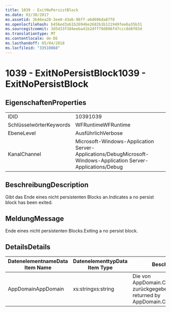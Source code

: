```yaml
---
title: 1039 - ExitNoPersistBlock
ms.date: 03/30/2017
ms.assetid: 3b46ea28-3ee0-43eb-96ff-a6d696da87f8
ms.openlocfilehash: b456ed3ab1b26946e2682b1b121949fee6a35b31
ms.sourcegitcommit: 3d5d33f384eeba41b2dff79d096f47ccc8d8f03d
ms.translationtype: MT
ms.contentlocale: de-DE
ms.lasthandoff: 05/04/2018
ms.locfileid: "33510868"
---
```

# <a name="1039---exitnopersistblock"></a><span data-ttu-id="b3160-102">1039 - ExitNoPersistBlock</span><span class="sxs-lookup"><span data-stu-id="b3160-102">1039 - ExitNoPersistBlock</span></span>
## <a name="properties"></a><span data-ttu-id="b3160-103">Eigenschaften</span><span class="sxs-lookup"><span data-stu-id="b3160-103">Properties</span></span>  
  
|||  
|-|-|  
|<span data-ttu-id="b3160-104">ID</span><span class="sxs-lookup"><span data-stu-id="b3160-104">ID</span></span>|<span data-ttu-id="b3160-105">1039</span><span class="sxs-lookup"><span data-stu-id="b3160-105">1039</span></span>|  
|<span data-ttu-id="b3160-106">Schlüsselwörter</span><span class="sxs-lookup"><span data-stu-id="b3160-106">Keywords</span></span>|<span data-ttu-id="b3160-107">WFRuntime</span><span class="sxs-lookup"><span data-stu-id="b3160-107">WFRuntime</span></span>|  
|<span data-ttu-id="b3160-108">Ebene</span><span class="sxs-lookup"><span data-stu-id="b3160-108">Level</span></span>|<span data-ttu-id="b3160-109">Ausführlich</span><span class="sxs-lookup"><span data-stu-id="b3160-109">Verbose</span></span>|  
|<span data-ttu-id="b3160-110">Kanal</span><span class="sxs-lookup"><span data-stu-id="b3160-110">Channel</span></span>|<span data-ttu-id="b3160-111">Microsoft-Windows-Application Server-Applications/Debug</span><span class="sxs-lookup"><span data-stu-id="b3160-111">Microsoft-Windows-Application Server-Applications/Debug</span></span>|  
  
## <a name="description"></a><span data-ttu-id="b3160-112">Beschreibung</span><span class="sxs-lookup"><span data-stu-id="b3160-112">Description</span></span>  
 <span data-ttu-id="b3160-113">Gibt das Ende eines nicht persistenten Blocks an.</span><span class="sxs-lookup"><span data-stu-id="b3160-113">Indicates a no persist block has been exited.</span></span>  
  
## <a name="message"></a><span data-ttu-id="b3160-114">Meldung</span><span class="sxs-lookup"><span data-stu-id="b3160-114">Message</span></span>  
 <span data-ttu-id="b3160-115">Ende eines nicht persistenten Blocks.</span><span class="sxs-lookup"><span data-stu-id="b3160-115">Exiting a no persist block.</span></span>  
  
## <a name="details"></a><span data-ttu-id="b3160-116">Details</span><span class="sxs-lookup"><span data-stu-id="b3160-116">Details</span></span>  
  
|<span data-ttu-id="b3160-117">Datenelementname</span><span class="sxs-lookup"><span data-stu-id="b3160-117">Data Item Name</span></span>|<span data-ttu-id="b3160-118">Datenelementtyp</span><span class="sxs-lookup"><span data-stu-id="b3160-118">Data Item Type</span></span>|<span data-ttu-id="b3160-119">Beschreibung</span><span class="sxs-lookup"><span data-stu-id="b3160-119">Description</span></span>|  
|--------------------|--------------------|-----------------|  
|<span data-ttu-id="b3160-120">AppDomain</span><span class="sxs-lookup"><span data-stu-id="b3160-120">AppDomain</span></span>|<span data-ttu-id="b3160-121">xs:string</span><span class="sxs-lookup"><span data-stu-id="b3160-121">xs:string</span></span>|<span data-ttu-id="b3160-122">Die von AppDomain.CurrentDomain.FriendlyName zurückgegebene Zeichenfolge.</span><span class="sxs-lookup"><span data-stu-id="b3160-122">The string returned by AppDomain.CurrentDomain.FriendlyName.</span></span>|
